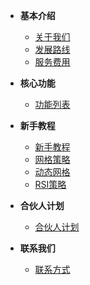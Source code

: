 - **基本介绍**
  - [关于我们](README#关于我们-)
  - [发展路线](发展路线#发展路线-)
  - [服务费用](服务费用#服务费用-)

- **核心功能**
  - [功能列表](核心功能#核心策略-)

- **新手教程**
  - [新手教程](新手教程#开始使用-)
  - [网格策略](网格策略#网格策略教程-)
  - [动态网格](动态网格#动态网格策略教程-)
  - [RSI策略](RSI策略#RSI策略教程-)

- **合伙人计划**
  - [合伙人计划](合伙人计划#合伙人计划-)

- **联系我们**
  - [联系方式](联系方式#官方联系方式️-)
